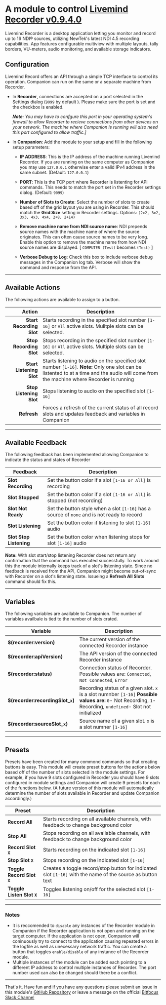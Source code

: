 # A module to control [Livemind Recorder v0.9.4.0](https://livemind.tv/recorder)

Livemind Recorder is a desktop application letting you monitor and record up to 16 NDI® sources, utilizing NewTek's latest NDI 4.5 recording capabilities. App features configurable multiview with multiple layouts, tally borders, VU-meters, audio monitoring, and available storage indicators.

## Configuration

Livemind Record offers an API through a simple TCP interface to control its operation. Companion can run on the same or a separate machine from Recorder.

- In **Recorder**, connections are accepted on a port selected in the Settings dialog (`9099` by default ). Please make sure the port is set and the checkbox is enabled. 
  
  _**Note**: You may have to confgure this port in your operating system's firewall to allow Recorder to recieve connections from other devices on your network. The machine where Companion is running will also need this port configured to allow traffic.]_
- In **Companion**: Add the module to your setup and fill in the following setup parameters:

  - **IP ADDRESS**: This is the IP address of the machine running Livemind Recorder. If you are running on the same computer as Companion you may use `127.0.0.1` otherwise enter a valid IPv4 address in the same subnet. (Default: `127.0.0.1`)

  - **PORT**: This is the TCP port where Recorder is listenting for API commands. This needs to match the port set in the Recorder settings dialog. (Default: `9099`)

  - **Number of Slots to Create**: Select the number of slots to create based off of the grid layout you are using in Recorder. This should match the **Grid Size** setting in Recorder settings. Options: `(2x2, 3x2, 3x3, 4x3, 4x4, 2+8, 2+14)` 
  
  - **Remove machine name from NDI source name**: NDI prepends source names with the machine name of where the source originates. This can often cause source names to be very long. Enable this option to remove the machine name from how NDI source names are displayed. 
  [ `COMPUTER (Test)` becomes `(Test)` ]

  - **Verbose Debug to Log**: Check this box to include verbose debug messages in the Companion log tab. Verbose will show the command and response from the API.
  
---
## Available Actions

The following actions are available to assign to a button.

Action                   | Description                  
-----------------------: | ---------------------------- 
**Start Recording Slot** | Starts recording in the specified slot number `[1-16]` or `All` active slots. Mulitple slots can be selected.
**Stop Recording Slot**  | Stops recording in the specified slot number `[1-16]` or `All` active slots. Multiple slots can be selected. 
**Start Listening Slot** | Starts listening to audio on the specified slot number `[1-16]`.   **Note:** Only one slot can be listented to at a time and the audio will come from the machine where Recorder is running
**Stop Listening Slot**  | Stops listening to audio on the specified slot `[1-16]` 
**Refresh**              | Forces a refresh of the current status of all record slots and updates feedback and variables in Companion 

---
## Available Feedback

The following feedback has been implemented allowing Companion to indicate the status and states of Recorder

Feedback          | Description                        
----------------- | ---------------------------------- 
 **Slot Recording**| Set the button color if a slot `[1-16 or All]` is recording
 **Slot Stopped**  | Set the button color if a slot `[1-16 or All]` is stopped (not recording)
 **Slot Not Ready**| Set the button style when a slot `[1-16]` has a source of `none` and is not ready to record 
 **Slot Listening**| Set the button color if listening to slot `[1-16]` audio
 **Slot Stop Listening**| Set the button color when listening stops for slot `[1-16]` audio

**Note:** With slot start/stop listening Recorder does not return any confirmation that the command has executed successfully. To work around this the module internally keeps track of a slot's listening state. Since no feedback is received from the API, Companion might become out-of-sync with Recorder on a slot's listening state. Issueing a **Refresh All Slots** command should fix this. 

---
## Variables

The following variables are available to Companion. The number of variables availbale is tied to the number of slots crated. 

Variable                | Description 
----------------------- | ----------------------------------- 
**$(recorder:version)** | The current version of the connected Recorder instance
**$(recorder:apiVersion)** | The API version of the connected Recorder instance
**$(recorder:status)**  | Connection status of Recorder. Possible values are: `Connected`, `Not Connected`, `Error`    
**$(recorder:recordingSlot_`x`)** | Recording status of a given slot. `x` is a slot numnber `[1-16]` **Possible values are:** `0`- Not Recording, `1`- Recording, `undefined`- Slot not initialized
**$(recorder:sourceSlot_`x`)** | Source name of a given slot. `x` is a slot numner `[1-16]`

---
## Presets

Presets have been created for many commond commands so that creating buttons is easy. This module will create preset buttons for the actions below based off of the number of slots selected in the module settings. For example, if you have 9 slots configured in Recorder you should have 9 slots configured in module settings and Companion will create 9 presets for each of the functions below.  (A future version of this module will automatically determine the number of slots available in Recorder and update Companion accordingly.)

Preset          | Description                                
--------------- | -------------------------------------------
**Record All**  | Starts recording on all available channels, with feedback to change background color
**Stop All**    | Stops recording on all available channels, with feedback to change background color 
**Record Slot `X`** | Starts recording on the indicated slot `[1-16]`
**Stop Slot `X`**   | Stops recording on the indicated slot `[1-16]`
**Toggle Record Slot `X`** | Creates a toggle record/stop button for indicated slot `[1-16]` with the name of the source as button text
**Toggle Listen Slot `X`** | Toggles listening on/off for the selected slot `[1-16]`

---
### Notes
- It is reccomended to `disable` any instances of the Recorder module in Companion if the Recorder application is not open and running on the target computer. If the application is not open, Companion will coninuously try to connect to the application causing repeated errors in the logfile as well as unecessary network traffic. You can create a button that toggles `enable/disable` of any instance of the Recorder module. 
- Multiple instances of the module can be added each pointing to a different IP address to control multiple instances of Recorder. The port number used can also be changed should there be a conflict. 

---

That's it. Have fun and if you have any questions please submit an issue in this module's [GitHub Repository](https://github.com/bitfocus/companion-module-livemind-recorder) or leave a message on the official [Bitfocus Slack Channel](https://bitfocusio.slack.com/archives/CFG7HAN5N)
